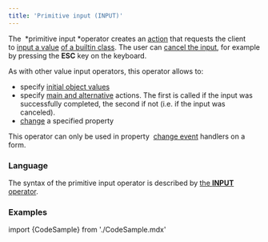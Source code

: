 ```yaml
---
title: 'Primitive input (INPUT)'
---
```


The  *primitive input *operator creates an [action](Actions.md) that requests the client to [input a value](Value_input.md) [of a builtin class](Built-in_classes.md). The user can [cancel the input](Value_input.md#cancellation-and-input-result), for example by pressing the **ESC** key on the keyboard.

As with other value input operators, this operator allows to:

-   specify [initial object values](Value_input.md#initial-values-and-automatic-change)
-   specify [main and alternative](Value_input.md#cancellation-and-input-result) actions. The first is called if the input was successfully completed, the second if not (i.e. if the input was canceled).
-   [change](Value_input.md#initial-values-and-automatic-change) a specified property

This operator can only be used in property  [change event](Form_events.md#property-broken) handlers on a form.

### Language

The syntax of the primitive input operator is described by [the **INPUT** operator](INPUT_operator.md).

### Examples

import {CodeSample} from './CodeSample.mdx'

<CodeSample url="http://documentation.lsfusion.org:5000/sample?file=ActionSample&block=input"/>
